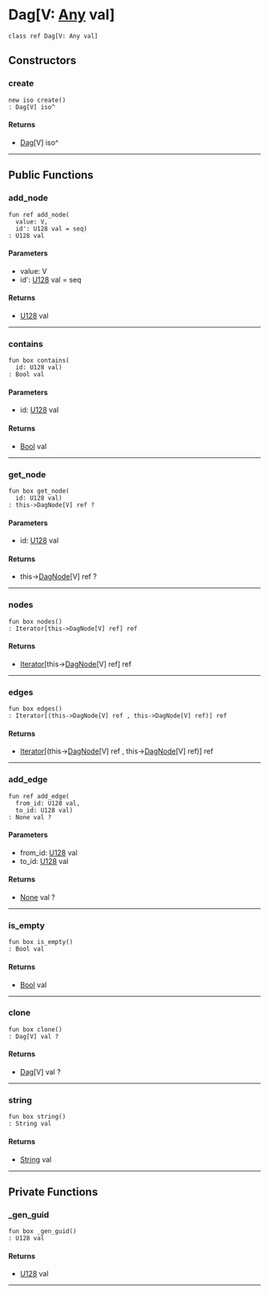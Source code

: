 # Dag\[V: [Any](builtin-Any) val\]

```pony
class ref Dag[V: Any val]
```

## Constructors

### create

```pony
new iso create()
: Dag[V] iso^
```

#### Returns

* [Dag](wallaroo_labs-dag-Dag)\[V\] iso^

---

## Public Functions

### add_node

```pony
fun ref add_node(
  value: V,
  id': U128 val = seq)
: U128 val
```
#### Parameters

*   value: V
*   id': [U128](builtin-U128) val = seq

#### Returns

* [U128](builtin-U128) val

---

### contains

```pony
fun box contains(
  id: U128 val)
: Bool val
```
#### Parameters

*   id: [U128](builtin-U128) val

#### Returns

* [Bool](builtin-Bool) val

---

### get_node

```pony
fun box get_node(
  id: U128 val)
: this->DagNode[V] ref ?
```
#### Parameters

*   id: [U128](builtin-U128) val

#### Returns

* this->[DagNode](wallaroo_labs-dag-DagNode)\[V\] ref ?

---

### nodes

```pony
fun box nodes()
: Iterator[this->DagNode[V] ref] ref
```

#### Returns

* [Iterator](builtin-Iterator)\[this->[DagNode](wallaroo_labs-dag-DagNode)\[V\] ref\] ref

---

### edges

```pony
fun box edges()
: Iterator[(this->DagNode[V] ref , this->DagNode[V] ref)] ref
```

#### Returns

* [Iterator](builtin-Iterator)\[(this->[DagNode](wallaroo_labs-dag-DagNode)\[V\] ref , this->[DagNode](wallaroo_labs-dag-DagNode)\[V\] ref)\] ref

---

### add_edge

```pony
fun ref add_edge(
  from_id: U128 val,
  to_id: U128 val)
: None val ?
```
#### Parameters

*   from_id: [U128](builtin-U128) val
*   to_id: [U128](builtin-U128) val

#### Returns

* [None](builtin-None) val ?

---

### is_empty

```pony
fun box is_empty()
: Bool val
```

#### Returns

* [Bool](builtin-Bool) val

---

### clone

```pony
fun box clone()
: Dag[V] val ?
```

#### Returns

* [Dag](wallaroo_labs-dag-Dag)\[V\] val ?

---

### string

```pony
fun box string()
: String val
```

#### Returns

* [String](builtin-String) val

---

## Private Functions

### _gen_guid

```pony
fun box _gen_guid()
: U128 val
```

#### Returns

* [U128](builtin-U128) val

---


